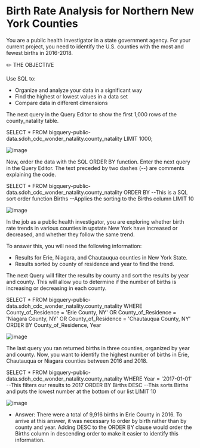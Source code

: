 # Birth Rate Analysis for Northern New York Counties

You are a public health investigator in a state government agency. For your current project, you need to identify the U.S. counties with the most and fewest births in 2016-2018.

✏️ THE OBJECTIVE

Use SQL to:

- Organize and analyze your data in a significant way 
- Find the highest or lowest values in a data set
- Compare data in different dimensions

The next query in the Query Editor to show the first 1,000 rows of the county_natality table.


SELECT
  *
FROM
 bigquery-public-data.sdoh_cdc_wonder_natality.county_natality
LIMIT
 1000;

![image](https://github.com/user-attachments/assets/84d243e6-20c8-47e0-bc52-2ea1cb0cc4af)

Now, order the data with the SQL ORDER BY function. Enter the next query in the Query Editor. The text preceded by two dashes (--) are comments explaining the code.

SELECT
  *
FROM
  bigquery-public-data.sdoh_cdc_wonder_natality.county_natality
ORDER BY --This is a SQL sort order function
  Births --Applies the sorting to the Births column
LIMIT
  10

  ![image](https://github.com/user-attachments/assets/5988c2fe-c6bc-4983-a3b3-74d46132ab87)

In the job as a public health investigator, you are exploring whether birth rate trends in various counties in upstate New York have increased or decreased, and whether they follow the same trend.

To answer this, you will need the following information:

- Results for Erie, Niagara, and Chautauqua counties in New York State.
- Results sorted by county of residence and year to find the trend. 

The next Query will filter the results by county and sort the results by year and county. This will allow you to determine if the number of births is increasing or decreasing in each county.


SELECT
  *
FROM
bigquery-public-data.sdoh_cdc_wonder_natality.county_natality
WHERE
  County_of_Residence = 'Erie County, NY' 
  OR County_of_Residence = 'Niagara County, NY'
  OR County_of_Residence = 'Chautauqua County, NY'
ORDER BY
  County_of_Residence, 
  Year

  ![image](https://github.com/user-attachments/assets/f84fed44-b7c9-4346-828e-21c920ec1254)

The last query you ran returned births in three counties, organized by year and county. Now, you want to identify the highest number of births in Erie, Chautauqua or Niagara counties between 2016 and 2018.

SELECT
  *
FROM
  bigquery-public-data.sdoh_cdc_wonder_natality.county_natality
WHERE
  Year = '2017-01-01' --This filters our results to 2017
ORDER BY
  Births DESC --This sorts Births and puts the lowest number at the bottom of our list
LIMIT
  10

  ![image](https://github.com/user-attachments/assets/7818db9a-e001-4772-a0b6-a7e454768616)

- Answer: There were a total of 9,916 births in Erie County in 2016. To arrive at this answer, it was necessary to order by birth rather than by county and year. Adding DESC to the ORDER BY clause would order the Births column in descending order to make it easier to identify this information. 

  

